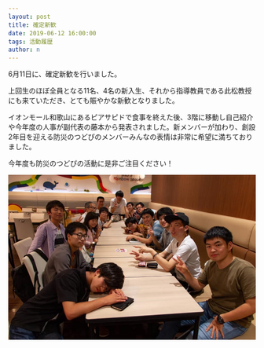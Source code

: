 ```yaml
---
layout: post
title: 確定新歓
date: 2019-06-12 16:00:00
tags: 活動履歴
author: n
---
```


6月11日に、確定新歓を行いました。

上回生のほぼ全員となる11名、4名の新入生、それから指導教員である此松教授にも来ていただき、とても賑やかな新歓となりました。

イオンモール和歌山にあるピアサピドで食事を終えた後、3階に移動し自己紹介や今年度の人事が副代表の藤本から発表されました。新メンバーが加わり、創設2年目を迎える防災のつどぴのメンバーみんなの表情は非常に希望に満ちておりました。

今年度も防災のつどぴの活動に是非ご注目ください！

![集合写真](/assets/images/2/2-1.jpg)